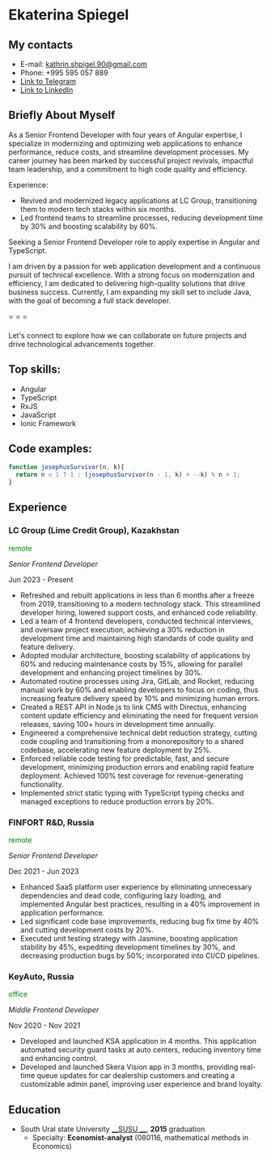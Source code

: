 # Ekaterina Spiegel

## **My contacts**

* E-mail: kathrin.shpigel.90@gmail.com
* Phone: +995 595 057 889
* [Link to Telegram](https://t.me/SpiegelEkaterina)
* [Link to LinkedIn](https://www.linkedin.com/in/ekaterina-shpigel/)

## __Briefly About Myself__

As a Senior Frontend Developer with four years of Angular expertise, I specialize in modernizing and optimizing web applications to enhance performance, reduce costs, and streamline development processes. My career journey has been marked by successful project revivals, impactful team leadership, and a commitment to high code quality and efficiency.

Experience:
* Revived and modernized legacy applications at LC Group, transitioning them to modern tech stacks within six months.
* Led frontend teams to streamline processes, reducing development time by 30% and boosting scalability by 60%.

Seeking a Senior Frontend Developer role to apply expertise in Angular and TypeScript.

I am driven by a passion for web application development and a continuous pursuit of technical excellence. With a strong focus on modernization and efficiency, I am dedicated to delivering high-quality solutions that drive business success. Currently, I am expanding my skill set to include Java, with the goal of becoming a full stack developer.

⭐ ⭐ ⭐

Let's connect to explore how we can collaborate on future projects and drive technological advancements together.

## __Top skills:__

- Angular
- TypeScript
- RxJS
- JavaScript
- Ionic Framework

## __Code examples:__

```JavaScript
function josephusSurvivor(n, k){
  return n < 1 ? 1 : (josephusSurvivor(n - 1, k) + --k) % n + 1;
}
```

## __Experience__

### __LC Group (Lime Credit Group)__, Kazakhstan

<span style="color:green">remote</span>

_Senior Frontend Developer_

Jun 2023 - Present

* Refreshed and rebuilt applications in less than 6 months after a freeze from 2019, transitioning to a modern technology stack. This streamlined developer hiring, lowered support costs, and enhanced code reliability. 
* Led a team of 4 frontend developers, conducted technical interviews, and oversaw project execution, achieving a 30% reduction in development time and maintaining high standards of code quality and feature delivery. 
* Adopted modular architecture, boosting scalability of applications by 60% and reducing maintenance costs by 15%, allowing for parallel development and enhancing project timelines by 30%. 
* Automated routine processes using Jira, GitLab, and Rocket, reducing manual work by 60% and enabling developers to focus on coding, thus increasing feature delivery speed by 10% and minimizing human errors. 
* Created a REST API in Node.js to link CMS with Directus, enhancing content update efficiency and eliminating the need for frequent version releases, saving 100+ hours in development time annually. 
* Engineered a comprehensive technical debt reduction strategy, cutting code coupling and transitioning from a monorepository to a shared codebase, accelerating new feature deployment by 25%. 
* Enforced reliable code testing for predictable, fast, and secure development, minimizing production errors and enabling rapid feature deployment. Achieved 100% test coverage for revenue-generating functionality. 
* Implemented strict static typing with TypeScript typing checks and managed exceptions to reduce production errors by 20%.

### __FINFORT R&D__, Russia

<span style="color:green">remote</span>

_Senior Frontend Developer_

Dec 2021 - Jun 2023

* Enhanced SaaS platform user experience by eliminating unnecessary dependencies and dead code, configuring lazy loading, and implemented Angular best practices, resulting in a 40% improvement in application performance.
* Led significant code base improvements, reducing bug fix time by 40% and cutting development costs by 20%.
* Executed unit testing strategy with Jasmine, boosting application stability by 45%, expediting development timelines by 30%, and decreasing production bugs by 50%; incorporated into CI/CD pipelines.

### __KeyAuto__, Russia

<span style="color:green">office</span>

_Middle Frontend Developer_

Nov 2020 - Nov 2021

* Developed and launched KSA application in 4 months. This application automated security guard tasks at auto centers, reducing inventory time and enhancing control.
* Developed and launched Skera Vision app in 3 months, providing real-time queue updates for car dealership customers and creating a customizable admin panel, improving user experience and brand loyalty.

## __Education__

* South Ural state University [ __SUSU __](https://www.susu.ru/), __2015__ graduation
  - Specialty: __Economist-analyst__ (080116, mathematical methods in Economics)
